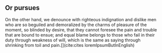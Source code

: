 ## Or pursues

On the other hand, we denounce with righteous indignation and dislike men who
are so beguiled and demoralized by the charms of pleasure of the moment, so
blinded by desire, that they cannot foresee the pain and trouble that are bound
to ensue; and equal blame belongs to those who fail in their duty through
weakness of will, which is the same as saying through shrinking from toil and
pain.[](cite:cites loremIpsumButInEnglish)

